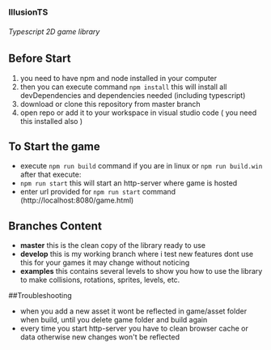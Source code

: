### IllusionTS
###### Typescript 2D game library

## Before Start
1. you need to have npm and node installed in your computer
2. then you can execute command ```npm install``` this will install all devDependencies and dependencies needed (including typescript)
3. download or clone this repository from master branch
4. open repo or add it to your workspace in visual studio code ( you need this installed also )

## To Start the game
- execute ```npm run build``` command if you are in linux or ```npm run build.win``` after that execute:
- ```npm run start``` this will start an http-server where game is hosted
- enter url provided for ```npm run start``` command (http://localhost:8080/game.html)

## Branches Content
- **master** this is the clean copy of the library ready to use
- **develop** this is my working branch where i test new features dont use this for your games it may change without noticing
- **examples** this contains several levels to show you how to use the library to make collisions, rotations, sprites, levels, etc.

##Troubleshooting
- when you add a new asset it wont be reflected in game/asset folder when build, until you delete game folder and build again
- every time you start http-server you have to clean browser cache or data otherwise new changes won't be reflected
